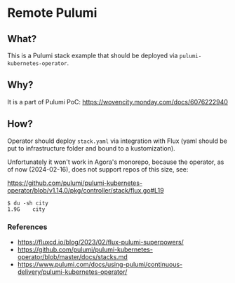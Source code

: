 # Remote Pulumi

## What?

This is a Pulumi stack example that should be deployed via `pulumi-kubernetes-operator`.

## Why?

It is a part of Pulumi PoC: https://wovencity.monday.com/docs/6076222940

## How?

Operator should deploy `stack.yaml` via integration with Flux (yaml should be put to infrastructure folder and bound to a kustomization).

Unfortunately it won't work in Agora's monorepo, because the operator, as of now (2024-02-16), does not support repos of this size, see:

https://github.com/pulumi/pulumi-kubernetes-operator/blob/v1.14.0/pkg/controller/stack/flux.go#L19

```shell
$ du -sh city
1.9G    city
```

### References
- https://fluxcd.io/blog/2023/02/flux-pulumi-superpowers/
- https://github.com/pulumi/pulumi-kubernetes-operator/blob/master/docs/stacks.md
- https://www.pulumi.com/docs/using-pulumi/continuous-delivery/pulumi-kubernetes-operator/
